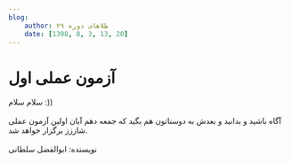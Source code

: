 ```yaml
---
blog:
    author: طلاهای دوره ۲۹
    date: [1398, 8, 3, 13, 20]
---
```

# آزمون عملی اول

<div class="cnt">
<p>سلام سلام :))<br/><br/>آگاه باشید و بدانید و بعدش به دوستاتون هم بگید که جمعه دهم آبان اولین آزمون عملی شاززز برگزار خواهد شد. <br/><br/>نویسنده: ابوالفضل سلطانی</p>
</div>

